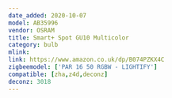```yaml
---
date_added: 2020-10-07
model: AB35996
vendor: OSRAM
title: Smart+ Spot GU10 Multicolor
category: bulb
mlink: 
link: https://www.amazon.co.uk/dp/B074PZKX4C
zigbeemodel: ['PAR 16 50 RGBW - LIGHTIFY']
compatible: [zha,z4d,deconz]
deconz: 3018
---
```




